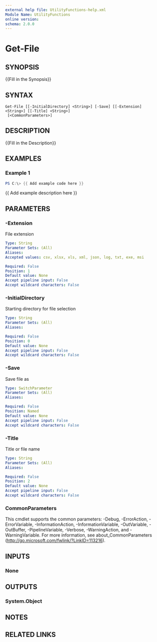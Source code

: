 ```yaml
---
external help file: UtilityFunctions-help.xml
Module Name: UtilityFunctions
online version:
schema: 2.0.0
---
```


# Get-File

## SYNOPSIS
{{Fill in the Synopsis}}

## SYNTAX

```
Get-File [[-InitialDirectory] <String>] [-Save] [[-Extension] <String>] [[-Title] <String>]
 [<CommonParameters>]
```

## DESCRIPTION
{{Fill in the Description}}

## EXAMPLES

### Example 1
```powershell
PS C:\> {{ Add example code here }}
```

{{ Add example description here }}

## PARAMETERS

### -Extension
File extension

```yaml
Type: String
Parameter Sets: (All)
Aliases:
Accepted values: csv, xlsx, xls, xml, json, log, txt, exe, msi

Required: False
Position: 1
Default value: None
Accept pipeline input: False
Accept wildcard characters: False
```

### -InitialDirectory
Starting directory for file selection

```yaml
Type: String
Parameter Sets: (All)
Aliases:

Required: False
Position: 0
Default value: None
Accept pipeline input: False
Accept wildcard characters: False
```

### -Save
Save file as

```yaml
Type: SwitchParameter
Parameter Sets: (All)
Aliases:

Required: False
Position: Named
Default value: None
Accept pipeline input: False
Accept wildcard characters: False
```

### -Title
Title or file name

```yaml
Type: String
Parameter Sets: (All)
Aliases:

Required: False
Position: 2
Default value: None
Accept pipeline input: False
Accept wildcard characters: False
```

### CommonParameters
This cmdlet supports the common parameters: -Debug, -ErrorAction, -ErrorVariable, -InformationAction, -InformationVariable, -OutVariable, -OutBuffer, -PipelineVariable, -Verbose, -WarningAction, and -WarningVariable.
For more information, see about_CommonParameters (http://go.microsoft.com/fwlink/?LinkID=113216).

## INPUTS

### None

## OUTPUTS

### System.Object
## NOTES

## RELATED LINKS
